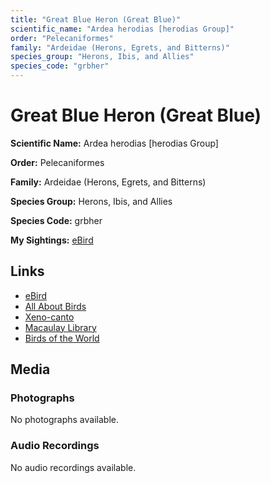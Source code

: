 ```yaml
---
title: "Great Blue Heron (Great Blue)"
scientific_name: "Ardea herodias [herodias Group]"
order: "Pelecaniformes"
family: "Ardeidae (Herons, Egrets, and Bitterns)"
species_group: "Herons, Ibis, and Allies"
species_code: "grbher"
---
```


# Great Blue Heron (Great Blue)

**Scientific Name:** Ardea herodias [herodias Group]

**Order:** Pelecaniformes

**Family:** Ardeidae (Herons, Egrets, and Bitterns)

**Species Group:** Herons, Ibis, and Allies

**Species Code:** grbher

**My Sightings:** [eBird](https://ebird.org/lifelist?r=world&time=life&spp=grbher)

## Links
* [eBird](https://ebird.org/species/grbher) 
* [All About Birds](https://www.allaboutbirds.org/guide/grbher) 
* [Xeno-canto](https://www.xeno-canto.org/species/ardea-herodias-[herodias-group]) 
* [Macaulay Library](https://search.macaulaylibrary.org/catalog?taxonCode=grbher&sort=rating_rank_desc)
* [Birds of the World](https://birdsoftheworld.org/bow/species/grbher)

## Media
### Photographs
No photographs available.

### Audio Recordings
No audio recordings available.
